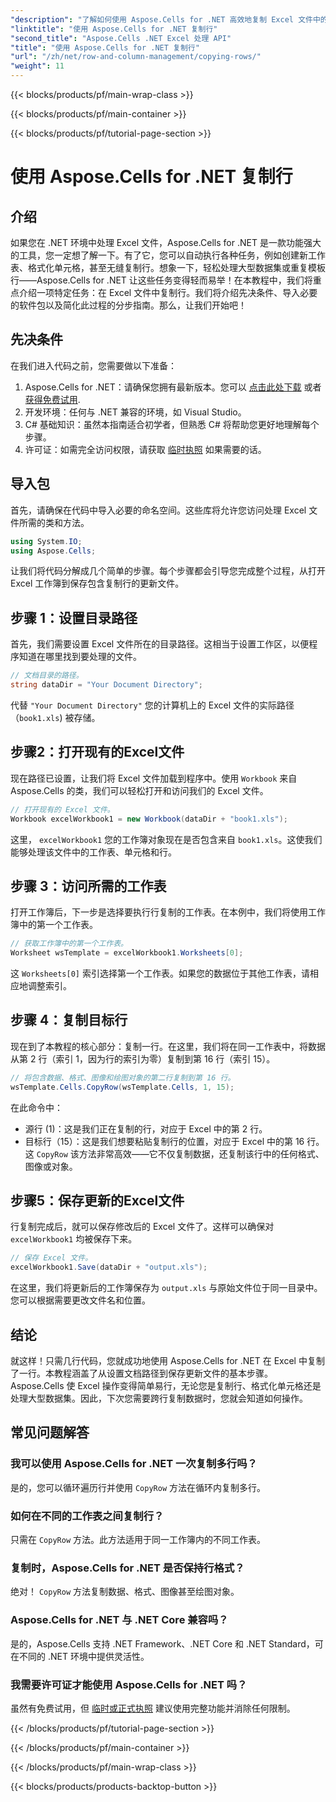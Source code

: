 ```yaml
---
"description": "了解如何使用 Aspose.Cells for .NET 高效地复制 Excel 文件中的行。本分步指南将简化行复制操作，满足您的数据管理需求。"
"linktitle": "使用 Aspose.Cells for .NET 复制行"
"second_title": "Aspose.Cells .NET Excel 处理 API"
"title": "使用 Aspose.Cells for .NET 复制行"
"url": "/zh/net/row-and-column-management/copying-rows/"
"weight": 11
---
```


{{< blocks/products/pf/main-wrap-class >}}

{{< blocks/products/pf/main-container >}}

{{< blocks/products/pf/tutorial-page-section >}}

# 使用 Aspose.Cells for .NET 复制行

## 介绍
如果您在 .NET 环境中处理 Excel 文件，Aspose.Cells for .NET 是一款功能强大的工具，您一定想了解一下。有了它，您可以自动执行各种任务，例如创建新工作表、格式化单元格，甚至无缝复制行。想象一下，轻松处理大型数据集或重复模板行——Aspose.Cells for .NET 让这些任务变得轻而易举！在本教程中，我们将重点介绍一项特定任务：在 Excel 文件中复制行。我们将介绍先决条件、导入必要的软件包以及简化此过程的分步指南。那么，让我们开始吧！
## 先决条件
在我们进入代码之前，您需要做以下准备：
1. Aspose.Cells for .NET：请确保您拥有最新版本。您可以 [点击此处下载](https://releases.aspose.com/cells/net/) 或者 [获得免费试用](https://releases。aspose.com/).
2. 开发环境：任何与 .NET 兼容的环境，如 Visual Studio。
3. C# 基础知识：虽然本指南适合初学者，但熟悉 C# 将帮助您更好地理解每个步骤。
4. 许可证：如需完全访问权限，请获取 [临时执照](https://purchase.aspose.com/temporary-license/) 如果需要的话。
## 导入包
首先，请确保在代码中导入必要的命名空间。这些库将允许您访问处理 Excel 文件所需的类和方法。
```csharp
using System.IO;
using Aspose.Cells;
```
让我们将代码分解成几个简单的步骤。每个步骤都会引导您完成整个过程，从打开 Excel 工作簿到保存包含复制行的更新文件。
## 步骤 1：设置目录路径
首先，我们需要设置 Excel 文件所在的目录路径。这相当于设置工作区，以便程序知道在哪里找到要处理的文件。
```csharp
// 文档目录的路径。
string dataDir = "Your Document Directory";
```
代替 `"Your Document Directory"` 您的计算机上的 Excel 文件的实际路径（`book1.xls`) 被存储。
## 步骤2：打开现有的Excel文件
现在路径已设置，让我们将 Excel 文件加载到程序中。使用 `Workbook` 来自 Aspose.Cells 的类，我们可以轻松打开和访问我们的 Excel 文件。
```csharp
// 打开现有的 Excel 文件。
Workbook excelWorkbook1 = new Workbook(dataDir + "book1.xls");
```
这里， `excelWorkbook1` 您的工作簿对象现在是否包含来自 `book1.xls`。这使我们能够处理该文件中的工作表、单元格和行。
## 步骤 3：访问所需的工作表
打开工作簿后，下一步是选择要执行行复制的工作表。在本例中，我们将使用工作簿中的第一个工作表。
```csharp
// 获取工作簿中的第一个工作表。
Worksheet wsTemplate = excelWorkbook1.Worksheets[0];
```
这 `Worksheets[0]` 索引选择第一个工作表。如果您的数据位于其他工作表，请相应地调整索引。
## 步骤 4：复制目标行
现在到了本教程的核心部分：复制一行。在这里，我们将在同一工作表中，将数据从第 2 行（索引 1，因为行的索引为零）复制到第 16 行（索引 15）。
```csharp
// 将包含数据、格式、图像和绘图对象的第二行复制到第 16 行。
wsTemplate.Cells.CopyRow(wsTemplate.Cells, 1, 15);
```
在此命令中：
- 源行 (1)：这是我们正在复制的行，对应于 Excel 中的第 2 行。
- 目标行（15）：这是我们想要粘贴复制行的位置，对应于 Excel 中的第 16 行。
这 `CopyRow` 该方法非常高效——它不仅复制数据，还复制该行中的任何格式、图像或对象。
## 步骤5：保存更新的Excel文件
行复制完成后，就可以保存修改后的 Excel 文件了。这样可以确保对 `excelWorkbook1` 均被保存下来。
```csharp
// 保存 Excel 文件。
excelWorkbook1.Save(dataDir + "output.xls");
```
在这里，我们将更新后的工作簿保存为 `output.xls` 与原始文件位于同一目录中。您可以根据需要更改文件名和位置。
## 结论
就这样！只需几行代码，您就成功地使用 Aspose.Cells for .NET 在 Excel 中复制了一行。本教程涵盖了从设置文档路径到保存更新文件的基本步骤。Aspose.Cells 使 Excel 操作变得简单易行，无论您是复制行、格式化单元格还是处理大型数据集。因此，下次您需要跨行复制数据时，您就会知道如何操作。
## 常见问题解答
### 我可以使用 Aspose.Cells for .NET 一次复制多行吗？  
是的，您可以循环遍历行并使用 `CopyRow` 方法在循环内复制多行。
### 如何在不同的工作表之间复制行？  
只需在 `CopyRow` 方法。此方法适用于同一工作簿内的不同工作表。
### 复制时，Aspose.Cells for .NET 是否保持行格式？  
绝对！ `CopyRow` 方法复制数据、格式、图像甚至绘图对象。
### Aspose.Cells for .NET 与 .NET Core 兼容吗？  
是的，Aspose.Cells 支持 .NET Framework、.NET Core 和 .NET Standard，可在不同的 .NET 环境中提供灵活性。
### 我需要许可证才能使用 Aspose.Cells for .NET 吗？  
虽然有免费试用，但 [临时或正式执照](https://purchase.aspose.com/buy) 建议使用完整功能并消除任何限制。

{{< /blocks/products/pf/tutorial-page-section >}}

{{< /blocks/products/pf/main-container >}}

{{< /blocks/products/pf/main-wrap-class >}}

{{< blocks/products/products-backtop-button >}}